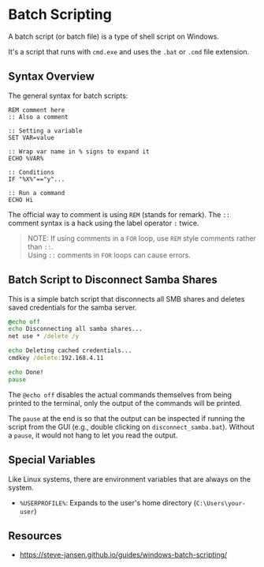 # Batch Scripting

A batch script (or batch file) is a type of shell script on Windows.  

It's a script that runs with `cmd.exe` and uses the `.bat` or `.cmd` file extension.  


## Syntax Overview

The general syntax for batch scripts:

```batch
REM comment here
:: Also a comment

:: Setting a variable
SET VAR=value

:: Wrap var name in % signs to expand it
ECHO %VAR%

:: Conditions
IF "%X%"=="y"...

:: Run a command
ECHO Hi
```

The official way to comment is using `REM` (stands for remark). The `::` comment 
syntax is a hack using the label operator `:` twice.  

> NOTE: If using comments in a `FOR` loop, use `REM` style comments rather than `::`.  
> Using `::` comments in `FOR` loops can cause errors.  




## Batch Script to Disconnect Samba Shares

This is a simple batch script that disconnects all SMB shares and deletes saved
credentials for the samba server.  

```bat
@echo off
echo Disconnecting all samba shares...
net use * /delete /y

echo Deleting cached credentials...
cmdkey /delete:192.168.4.11

echo Done!
pause
```

The `@echo off` disables the actual commands themselves from being printed to the
terminal, only the output of the commands will be printed.  

The `pause` at the end is so that the output can be inspected if running the script
from the GUI (e.g., double clicking on `disconnect_samba.bat`). Without a `pause`, it
would not hang to let you read the output.  

## Special Variables

Like Linux systems, there are environment variables that are always on the system.  

- `%USERPROFILE%`: Expands to the user's home directory (`C:\Users\your-user`)


## Resources

- <https://steve-jansen.github.io/guides/windows-batch-scripting/>
 
